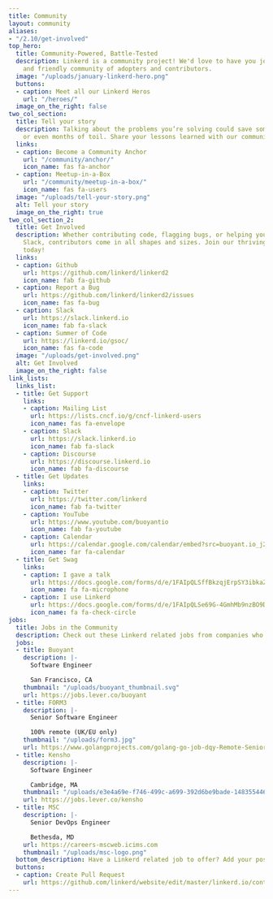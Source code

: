 ```yaml
---
title: Community
layout: community
aliases:
- "/2.10/get-involved"
top_hero:
  title: Community-Powered, Battle-Tested
  description: Linkerd is a community project! We'd love to have you join our active
    and friendly community of adopters and contributors.
  image: "/uploads/january-linkerd-hero.png"
  buttons:
  - caption: Meet all our Linkerd Heros
    url: "/heroes/"
  image_on_the_right: false
two_col_section:
  title: Tell your story
  description: Talking about the problems you’re solving could save someone weeks
    or even months of toil. Share your lessons learned with our community!
  links:
  - caption: Become a Community Anchor
    url: "/community/anchor/"
    icon_name: fas fa-anchor
  - caption: Meetup-in-a-Box
    url: "/community/meetup-in-a-box/"
    icon_name: fas fa-users
  image: "/uploads/tell-your-story.png"
  alt: Tell your story
  image_on_the_right: true
two_col_section_2:
  title: Get Involved
  description: Whether contributing code, flagging bugs, or helping your peers on
    Slack, contributors come in all shapes and sizes. Join our thriving community
    today!
  links:
  - caption: Github
    url: https://github.com/linkerd/linkerd2
    icon_name: fab fa-github
  - caption: Report a Bug
    url: https://github.com/linkerd/linkerd2/issues
    icon_name: fas fa-bug
  - caption: Slack
    url: https://slack.linkerd.io
    icon_name: fab fa-slack
  - caption: Summer of Code
    url: https://linkerd.io/gsoc/
    icon_name: fas fa-code
  image: "/uploads/get-involved.png"
  alt: Get Involved
  image_on_the_right: false
link_lists:
  links_list:
  - title: Get Support
    links:
    - caption: Mailing List
      url: https://lists.cncf.io/g/cncf-linkerd-users
      icon_name: fas fa-envelope
    - caption: Slack
      url: https://slack.linkerd.io
      icon_name: fab fa-slack
    - caption: Discourse
      url: https://discourse.linkerd.io
      icon_name: fab fa-discourse
  - title: Get Updates
    links:
    - caption: Twitter
      url: https://twitter.com/linkerd
      icon_name: fab fa-twitter
    - caption: YouTube
      url: https://www.youtube.com/buoyantio
      icon_name: fab fa-youtube
    - caption: Calendar
      url: https://calendar.google.com/calendar/embed?src=buoyant.io_j28ik70vrl3418f4oldkdici7o%40group.calendar.google.com
      icon_name: far fa-calendar
  - title: Get Swag
    links:
    - caption: I gave a talk
      url: https://docs.google.com/forms/d/e/1FAIpQLSffBkzqjErpSY3ibkaZhy7_9AayVlIhya-5R4DvL-Ttq_wkjA/viewform
      icon_name: fa fa-microphone
    - caption: I use Linkerd
      url: https://docs.google.com/forms/d/e/1FAIpQLSe69G-4GmhMb9nzBO9Du0582eJJMHAmK0BQi1F23X6htsieLQ/viewform
      icon_name: fa fa-check-circle
jobs:
  title: Jobs in the Community
  description: Check out these Linkerd related jobs from companies who love Linkerd
  jobs:
  - title: Buoyant
    description: |-
      Software Engineer

      San Francisco, CA
    thumbnail: "/uploads/buoyant_thumbnail.svg"
    url: https://jobs.lever.co/buoyant
  - title: FORM3
    description: |-
      Senior Software Engineer

      100% remote (UK/EU only)
    thumbnail: "/uploads/form3.jpg"
    url: https://www.golangprojects.com/golang-go-job-dqy-Remote-Senior-Software-Engineer-100-remote-UK-EU-only-London-FORM3-remotework.html
  - title: Kensho
    description: |-
      Software Engineer

      Cambridge, MA
    thumbnail: "/uploads/e3e4a69e-f746-499c-a699-392d6be9bade-1483554467263.png"
    url: https://jobs.lever.co/kensho
  - title: MSC
    description: |-
      Senior DevOps Engineer

      Bethesda, MD
    url: https://careers-mscweb.icims.com
    thumbnail: "/uploads/msc-logo.png"
  bottom_description: Have a Linkerd related job to offer? Add your posting!
  buttons:
  - caption: Create Pull Request
    url: https://github.com/linkerd/website/edit/master/linkerd.io/content/community.md
---
```

